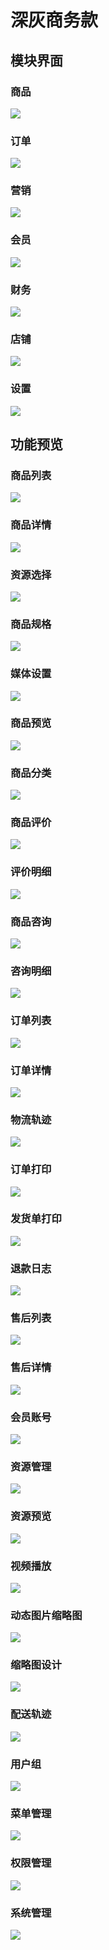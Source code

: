 # 深灰商务款

## 模块界面

### 商品

![](https://aliyun.oss.careyshop.cn/poster/gray/%E5%95%86%E5%93%81-%E7%81%B0.png)

### 订单

![](https://aliyun.oss.careyshop.cn/poster/gray/%E8%AE%A2%E5%8D%95-%E7%81%B0.png)

### 营销

![](https://aliyun.oss.careyshop.cn/poster/gray/%E8%90%A5%E9%94%80-%E7%81%B0.png)

### 会员

![](https://aliyun.oss.careyshop.cn/poster/gray/%E4%BC%9A%E5%91%98-%E7%81%B0.png)

### 财务

![](https://aliyun.oss.careyshop.cn/poster/gray/%E8%B4%A2%E5%8A%A1-%E7%81%B0.png)

### 店铺

![](https://aliyun.oss.careyshop.cn/poster/gray/%E5%BA%97%E9%93%BA-%E7%81%B0.png)

### 设置

![](https://aliyun.oss.careyshop.cn/poster/gray/%E8%AE%BE%E7%BD%AE-%E7%81%B0.png)

## 功能预览

### 商品列表

![](https://aliyun.oss.careyshop.cn/poster/gray/%E5%95%86%E5%93%81%E5%88%97%E8%A1%A8-%E7%81%B0.png)

### 商品详情

![](https://aliyun.oss.careyshop.cn/poster/gray/%E5%95%86%E5%93%81%E8%AF%A6%E6%83%85-%E7%81%B0.png)

### 资源选择

![](https://aliyun.oss.careyshop.cn/poster/gray/%E8%B5%84%E6%BA%90%E9%80%89%E6%8B%A9-%E7%81%B0.png)

### 商品规格

![](https://aliyun.oss.careyshop.cn/poster/gray/%E5%95%86%E5%93%81%E8%A7%84%E6%A0%BC-%E7%81%B0.png)

### 媒体设置

![](https://aliyun.oss.careyshop.cn/poster/gray/%E5%AA%92%E4%BD%93%E8%AE%BE%E7%BD%AE-%E7%81%B0.png)

### 商品预览

![](https://aliyun.oss.careyshop.cn/poster/gray/%E5%95%86%E5%93%81%E9%A2%84%E8%A7%88-%E7%81%B0.png)

### 商品分类

![](https://aliyun.oss.careyshop.cn/poster/gray/%E5%95%86%E5%93%81%E5%88%86%E7%B1%BB-%E7%81%B0.png)

### 商品评价

![](https://aliyun.oss.careyshop.cn/poster/gray/%E5%95%86%E5%93%81%E8%AF%84%E4%BB%B7-%E7%81%B0.png)

### 评价明细

![](https://aliyun.oss.careyshop.cn/poster/gray/%E8%AF%84%E4%BB%B7%E6%98%8E%E7%BB%86-%E7%81%B0.png)

### 商品咨询

![](https://aliyun.oss.careyshop.cn/poster/gray/%E5%95%86%E5%93%81%E5%92%A8%E8%AF%A2-%E7%81%B0.png)

### 咨询明细

![](https://aliyun.oss.careyshop.cn/poster/gray/%E5%92%A8%E8%AF%A2%E6%98%8E%E7%BB%86-%E7%81%B0.png)

### 订单列表

![](https://aliyun.oss.careyshop.cn/poster/gray/%E8%AE%A2%E5%8D%95%E5%88%97%E8%A1%A8-%E7%81%B0.png)

### 订单详情

![](https://aliyun.oss.careyshop.cn/poster/gray/%E8%AE%A2%E5%8D%95%E8%AF%A6%E6%83%85-%E7%81%B0.png)

### 物流轨迹

![](https://aliyun.oss.careyshop.cn/poster/gray/%E7%89%A9%E6%B5%81%E8%BD%A8%E8%BF%B9-%E7%81%B0.png)

### 订单打印

![](https://aliyun.oss.careyshop.cn/poster/gray/%E8%AE%A2%E5%8D%95%E6%89%93%E5%8D%B0-%E7%81%B0.png)

### 发货单打印

![](https://aliyun.oss.careyshop.cn/poster/gray/%E5%8F%91%E8%B4%A7%E5%8D%95%E6%89%93%E5%8D%B0-%E7%81%B0.png)

### 退款日志

![](https://aliyun.oss.careyshop.cn/poster/gray/%E9%80%80%E6%AC%BE%E6%97%A5%E5%BF%97-%E7%81%B0.png)

### 售后列表

![](https://aliyun.oss.careyshop.cn/poster/gray/%E5%94%AE%E5%90%8E%E5%88%97%E8%A1%A8-%E7%81%B0.png)

### 售后详情

![](https://aliyun.oss.careyshop.cn/poster/gray/%E5%94%AE%E5%90%8E%E8%AF%A6%E6%83%85-%E7%81%B0.png)

### 会员账号

![](https://aliyun.oss.careyshop.cn/poster/gray/%E4%BC%9A%E5%91%98%E8%B4%A6%E5%8F%B7-%E7%81%B0.png)

### 资源管理

![](https://aliyun.oss.careyshop.cn/poster/gray/%E8%B5%84%E6%BA%90%E7%AE%A1%E7%90%86-%E7%81%B0.png)

### 资源预览

![](https://aliyun.oss.careyshop.cn/poster/gray/%E8%B5%84%E6%BA%90%E9%A2%84%E8%A7%88-%E7%81%B0.png)

### 视频播放

![](https://aliyun.oss.careyshop.cn/poster/gray/%E8%A7%86%E9%A2%91%E6%92%AD%E6%94%BE-%E7%81%B0.png)

### 动态图片缩略图

![](https://aliyun.oss.careyshop.cn/poster/gray/%E5%8A%A8%E6%80%81%E5%9B%BE%E7%89%87%E7%BC%A9%E7%95%A5%E5%9B%BE-%E7%81%B0.png)

### 缩略图设计

![](https://aliyun.oss.careyshop.cn/poster/gray/%E7%BC%A9%E7%95%A5%E5%9B%BE%E8%AE%BE%E8%AE%A1-%E7%81%B0.png)

### 配送轨迹

![](https://aliyun.oss.careyshop.cn/poster/gray/%E9%85%8D%E9%80%81%E8%BD%A8%E8%BF%B9-%E7%81%B0.png)

### 用户组

![](https://aliyun.oss.careyshop.cn/poster/gray/%E7%94%A8%E6%88%B7%E7%BB%84-%E7%81%B0.png)

### 菜单管理

![](https://aliyun.oss.careyshop.cn/poster/gray/%E8%8F%9C%E5%8D%95%E7%AE%A1%E7%90%86-%E7%81%B0.png)

### 权限管理

![](https://aliyun.oss.careyshop.cn/poster/gray/%E6%9D%83%E9%99%90%E7%AE%A1%E7%90%86-%E7%81%B0.png)

### 系统管理

![](https://aliyun.oss.careyshop.cn/poster/gray/%E7%B3%BB%E7%BB%9F%E7%AE%A1%E7%90%86-%E7%81%B0.png)
